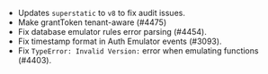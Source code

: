 - Updates `superstatic` to `v8` to fix audit issues.
- Make grantToken tenant-aware (#4475)
- Fix database emulator rules error parsing (#4454).
- Fix timestamp format in Auth Emulator events (#3093).
- Fix `TypeError: Invalid Version:` error when emulating functions (#4403).
